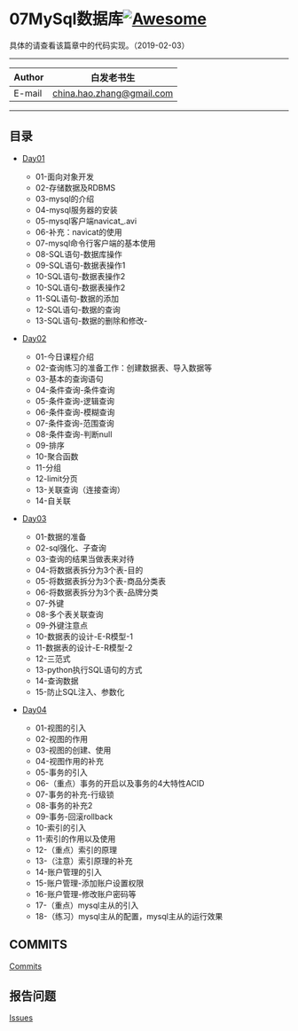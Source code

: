 # 07MySql数据库[![Awesome](https://cdn.rawgit.com/sindresorhus/awesome/d7305f38d29fed78fa85652e3a63e154dd8e8829/media/badge.svg)](https://github.com/sindresorhus/awesome)

具体的请查看该篇章中的代码实现。（2019-02-03）
****
	
|Author|白发老书生|
|---|---
|E-mail|china.hao.zhang@gmail.com

****


<h2 id="catalog">目录</h2>

* [Day01](#day01)
    * 01-面向对象开发
    * 02-存储数据及RDBMS
    * 03-mysql的介绍
    * 04-mysql服务器的安装
    * 05-mysql客户端navicat_.avi
    * 06-补充：navicat的使用
    * 07-mysql命令行客户端的基本使用
    * 08-SQL语句-数据库操作
    * 09-SQL语句-数据表操作1
    * 10-SQL语句-数据表操作2
    * 10-SQL语句-数据表操作2
    * 11-SQL语句-数据的添加
    * 12-SQL语句-数据的查询
    * 13-SQL语句-数据的删除和修改-
   

* [Day02](#day02)
    * 01-今日课程介绍
    * 02-查询练习的准备工作：创建数据表、导入数据等
    * 03-基本的查询语句
    * 04-条件查询-条件查询
    * 05-条件查询-逻辑查询
    * 06-条件查询-模糊查询
    * 07-条件查询-范围查询
    * 08-条件查询-判断null
    * 09-排序
    * 10-聚合函数
    * 11-分组
    * 12-limit分页
    * 13-关联查询（连接查询）
    * 14-自关联

* [Day03](#day03)
    * 01-数据的准备
    * 02-sql强化、子查询
    * 03-查询的结果当做表来对待
    * 04-将数据表拆分为3个表-目的
    * 05-将数据表拆分为3个表-商品分类表
    * 06-将数据表拆分为3个表-品牌分类
    * 07-外键
    * 08-多个表关联查询
    * 09-外键注意点
    * 10-数据表的设计-E-R模型-1
    * 11-数据表的设计-E-R模型-2
    * 12-三范式
    * 13-python执行SQL语句的方式
    * 14-查询数据
    * 15-防止SQL注入、参数化
    
* [Day04](#day04)
    * 01-视图的引入
    * 02-视图的作用
    * 03-视图的创建、使用
    * 04-视图作用的补充
    * 05-事务的引入
    * 06-（重点）事务的开启以及事务的4大特性ACID
    * 07-事务的补充-行级锁
    * 08-事务的补充2
    * 09-事务-回滚rollback
    * 10-索引的引入
    * 11-索引的作用以及使用
    * 12-（重点）索引的原理
    * 13-（注意）索引原理的补充
    * 14-账户管理的引入
    * 15-账户管理-添加账户设置权限
    * 16-账户管理-修改账户密码等
    * 17-（重点）mysql主从的引入
    * 18-（练习）mysql主从的配置，mysql主从的运行效果

## COMMITS

[Commits](https://github.com/HaoZhang95/PythonAndMachineLearning/commits/master)

## 报告问题

[Issues](https://github.com/HaoZhang95/PythonAndMachineLearning/issues)

